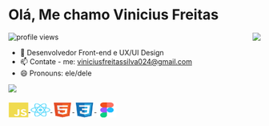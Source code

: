 <h1>Olá, Me chamo Vinicius Freitas</h1>

<img align="right" height="650px" src="https://raw.githubusercontent.com/gist/vinicius024/1e734010f4930a60027f79c86c292f65/raw/d4483d1b8d77505cac2e3ca7ef8db0bb8e364955/githubcard.svg"/>
  
<p align="left"> <img src="https://komarev.com/ghpvc/?username=vinicius024&color=orange" alt="profile views"/></p>


- 🔭 Desenvolvedor Front-end e UX/UI Design
- 📫 Contate - me: viniciusfreitassilva024@gmail.com
- 😄 Pronouns: ele/dele

<div align="left">
  <a href="https://github.com/vinicius024">
  <img height="180em" src="https://github-readme-stats.vercel.app/api/top-langs/?username=vinicius024&layout=compact&langs_count=7&theme=dracula"/>
</div>
<div style="display: inline_block" align="left"><br>
  <img align="center" alt="vini-Js" height="30" width="40" src="https://raw.githubusercontent.com/devicons/devicon/master/icons/javascript/javascript-plain.svg">
  <img align="center" alt="vini-React" height="30" width="40" src="https://raw.githubusercontent.com/devicons/devicon/master/icons/react/react-original.svg">
  <img align="center" alt="vini-HTML" height="30" width="40" src="https://raw.githubusercontent.com/devicons/devicon/master/icons/html5/html5-original.svg">
  <img align="center" alt="vini-CSS" height="30" width="40" src="https://raw.githubusercontent.com/devicons/devicon/master/icons/css3/css3-original.svg">
  <img align="center" alt="vini-CSS" height="30" width="40" src="https://raw.githubusercontent.com/devicons/devicon/master/icons/figma/figma-original.svg">
</div>
